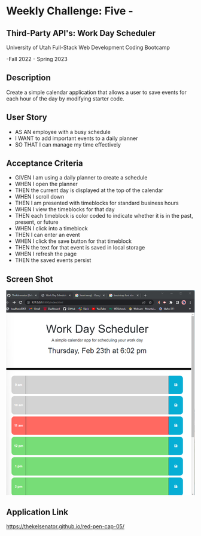 # Weekly Challenge: Five -

## Third-Party API's: Work Day Scheduler

University of Utah
Full-Stack Web Development Coding Bootcamp

-Fall 2022 - Spring 2023

## Description

  Create a simple calendar application that allows a user to save events for each hour of the day by modifying starter code.

## User Story

  * AS AN employee with a busy schedule
  * I WANT to add important events to a daily planner
  * SO THAT I can manage my time effectively

## Acceptance Criteria 

  * GIVEN I am using a daily planner to create a schedule
  * WHEN I open the planner
  * THEN the current day is displayed at the top of the calendar
  * WHEN I scroll down
  * THEN I am presented with timeblocks for standard business hours
  * WHEN I view the timeblocks for that day
  * THEN each timeblock is color coded to indicate whether it is in the past, present, or future
  * WHEN I click into a timeblock
  * THEN I can enter an event
  * WHEN I click the save button for that timeblock
  * THEN the text for that event is saved in local storage
  * WHEN I refresh the page
  * THEN the saved events persist

## Screen Shot

![alt_text](./assets/images/Screenshot%20(27).png)

## Application Link

https://thekelsenator.github.io/red-pen-cap-05/